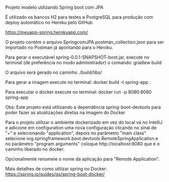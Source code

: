Projeto modelo utilizando Spring boot com JPA

É utilizado os bancos H2 para testes e PostgreSQL para produção com deploy automático no Heroku pelo GitHub

https://meuapp-spring.herokuapp.com/

O projeto contém o arquivo SpringcomJPA.postman_collection.json para ser importado no Postman já apontando para o Heroku.

Para gerar o executável spring-0.0.1-SNAPSHOT-boot.jar, execute no terminal (de preferência no modo administrador) o comando: gradlew build

O arquivo será gerado no caminho ./build/libs/

Para gerar a imagem execute no terminal: docker build -t spring-app .

Para executar o docker execute no terminal: docker run -p 8080:8080 spring-app

Obs: Este projeto está utilizando a dependência spring-boot-devtools para poder fazer as atualizações diretas na imagem do Docker

Para o projeto utilizar o ambiente dockerizado em vez do local vá no IntelliJ e adicione em configuration uma nova configuração 
clicando no sinal de "+" e selecionando "application", depois no parâmetro "main class" selecione 
org.springframework.boot.devtools.RemoteSpringApplication e no parâmetro "program arguments" 
coloque http://localhost:8080 que é o caminho liberado no docker.

Opcionalmente renomeie o nome da aplicação para "Remote Application".

Mais detalhes de como utilizar spring no Docker: https://spring.io/guides/gs/spring-boot-docker/
